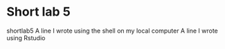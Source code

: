 # Short lab 5
shortlab5
A line I wrote using the shell on my local computer
A line I wrote using Rstudio